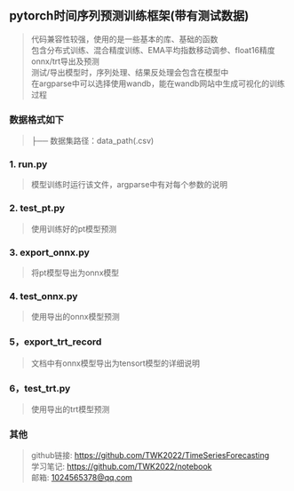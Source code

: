## pytorch时间序列预测训练框架(带有测试数据)
>代码兼容性较强，使用的是一些基本的库、基础的函数  
>包含分布式训练、混合精度训练、EMA平均指数移动调参、float16精度onnx/trt导出及预测   
>测试/导出模型时，序列处理、结果反处理会包含在模型中  
>在argparse中可以选择使用wandb，能在wandb网站中生成可视化的训练过程
### 数据格式如下
>├── 数据集路径：data_path(.csv)  
### 1. run.py
>模型训练时运行该文件，argparse中有对每个参数的说明
### 2. test_pt.py
>使用训练好的pt模型预测
### 3. export_onnx.py
>将pt模型导出为onnx模型
### 4. test_onnx.py
>使用导出的onnx模型预测
### 5，export_trt_record
>文档中有onnx模型导出为tensort模型的详细说明
### 6，test_trt.py
>使用导出的trt模型预测
### 其他
>github链接: https://github.com/TWK2022/TimeSeriesForecasting  
>学习笔记: https://github.com/TWK2022/notebook  
>邮箱: 1024565378@qq.com  